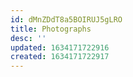 ```yaml
---
id: dMnZDdT8a5BOIRUJ5gLRO
title: Photographs
desc: ''
updated: 1634171722916
created: 1634171722917
---
```


